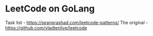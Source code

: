 # LeetCode on GoLang
Task list - https://seanprashad.com/leetcode-patterns/
The original - https://github.com/vladtenlive/leetcode
